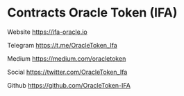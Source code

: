 # Contracts Oracle Token (IFA)

Website
https://ifa-oracle.io

Telegram
https://t.me/OracleToken_Ifa

Medium
https://medium.com/oracletoken

Social
https://twitter.com/OracleToken_Ifa

Github
https://github.com/OracleToken-IFA
